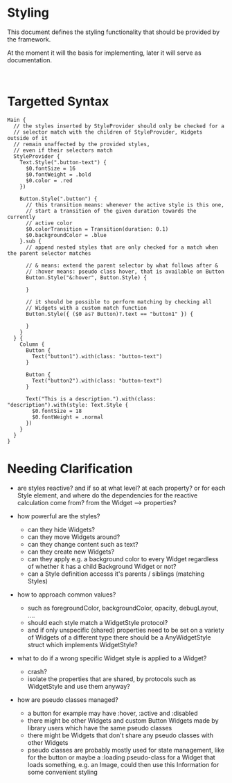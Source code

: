 # Styling

This document defines the styling functionality that should be provided by the framework.

At the moment it will the basis for implementing, later it will serve as documentation.

<br>

# Targetted Syntax

    Main {
      // the styles inserted by StyleProvider should only be checked for a
      // selector match with the children of StyleProvider, Widgets outside of it
      // remain unaffected by the provided styles,
      // even if their selectors match
      StyleProvider {
        Text.Style(".button-text") {
          $0.fontSize = 16
          $0.fontWeight = .bold
          $0.color = .red
        })

        Button.Style(".button") {
          // this transition means: whenever the active style is this one,
          // start a transition of the given duration towards the currently
          // active color
          $0.colorTransition = Transition(duration: 0.1)
          $0.backgroundColor = .blue
        }.sub {
          // append nested styles that are only checked for a match when the parent selector matches

          // & means: extend the parent selector by what follows after &
          // :hover means: pseudo class hover, that is available on Button
          Button.Style("&:hover", Button.Style) {

          }

          // it should be possible to perform matching by checking all
          // Widgets with a custom match function
          Button.Style({ ($0 as? Button)?.text == "button1" }) {
            
          }
        }
      } {
        Column {
          Button {
            Text("button1").with(class: "button-text")
          }

          Button {
            Text("button2").with(class: "button-text")
          }

          Text("This is a description.").with(class: "description").with(style: Text.Style {
            $0.fontSize = 18
            $0.fontWeight = .normal
          })
        }
      }
    }

# Needing Clarification

- are styles reactive? and if so at what level? at each property? or for each Style element, and where do the dependencies for the reactive calculation come from? from the Widget --> properties?

- how powerful are the styles?
  - can they hide Widgets?
  - can they move Widgets around?
  - can they change content such as text?
  - can they create new Widgets?
  - can they apply e.g. a background color to every Widget regardless of whether
  it has a child Background Widget or not?
  - can a Style definition accesss it's parents / siblings (matching Styles)

- how to approach common values?
  - such as foregroundColor, backgroundColor, opacity, debugLayout, ....
  - should each style match a WidgetStyle protocol?
  - and if only unspecific (shared) properties need to be set on a variety of
  Widgets of a different type there should be a AnyWidgetStyle struct which implements WidgetStyle?

- what to do if a wrong specific Widget style is applied to a Widget?
  - crash?
  - isolate the properties that are shared, by protocols such as WidgetStyle and use them anyway?

- how are pseudo classes managed?
  - a button for example may have :hover, :active and :disabled
  - there might be other Widgets and custom Button Widgets made by library users which
  have the same pseudo classes
  - there might be Widgets that don't share any pseudo classes with other Widgets
  - pseudo classes are probably mostly used for state management, like for the button or maybe a :loading pseudo-class for a Widget that loads something, e.g. an Image, could then use this Information for some convenient styling
